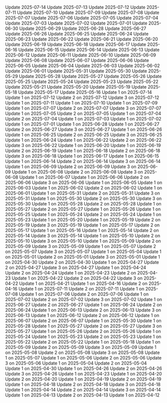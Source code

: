 Update 2025-07-14
Update 2025-07-13
Update 2025-07-12
Update 2025-07-11
Update 2025-07-10
Update 2025-07-09
Update 2025-07-08
Update 2025-07-07
Update 2025-07-06
Update 2025-07-05
Update 2025-07-04
Update 2025-07-03
Update 2025-07-02
Update 2025-07-01
Update 2025-06-30
Update 2025-06-29
Update 2025-06-28
Update 2025-06-27
Update 2025-06-26
Update 2025-06-25
Update 2025-06-24
Update 2025-06-23
Update 2025-06-22
Update 2025-06-21
Update 2025-06-20
Update 2025-06-19
Update 2025-06-18
Update 2025-06-17
Update 2025-06-16
Update 2025-06-15
Update 2025-06-14
Update 2025-06-13
Update 2025-06-12
Update 2025-06-11
Update 2025-06-10
Update 2025-06-09
Update 2025-06-08
Update 2025-06-07
Update 2025-06-06
Update 2025-06-05
Update 2025-06-04
Update 2025-06-03
Update 2025-06-02
Update 2025-06-01
Update 2025-05-31
Update 2025-05-30
Update 2025-05-29
Update 2025-05-28
Update 2025-05-27
Update 2025-05-26
Update 2025-05-25
Update 2025-05-24
Update 2025-05-23
Update 2025-05-22
Update 2025-05-21
Update 2025-05-20
Update 2025-05-19
Update 2025-05-18
Update 2025-05-17
Update 2025-05-16
Update 1 on 2025-07-14
Update 1 on 2025-07-12
Update 2 on 2025-07-12
Update 3 on 2025-07-12
Update 1 on 2025-07-11
Update 1 on 2025-07-10
Update 1 on 2025-07-09
Update 1 on 2025-07-07
Update 2 on 2025-07-07
Update 3 on 2025-07-07
Update 1 on 2025-07-05
Update 2 on 2025-07-05
Update 1 on 2025-07-04
Update 2 on 2025-07-04
Update 1 on 2025-07-03
Update 1 on 2025-07-02
Update 1 on 2025-07-01
Update 1 on 2025-06-28
Update 1 on 2025-06-27
Update 2 on 2025-06-27
Update 3 on 2025-06-27
Update 1 on 2025-06-26
Update 1 on 2025-06-25
Update 2 on 2025-06-25
Update 3 on 2025-06-25
Update 1 on 2025-06-24
Update 1 on 2025-06-22
Update 2 on 2025-06-22
Update 3 on 2025-06-22
Update 1 on 2025-06-20
Update 1 on 2025-06-19
Update 2 on 2025-06-19
Update 1 on 2025-06-18
Update 2 on 2025-06-18
Update 3 on 2025-06-18
Update 1 on 2025-06-17
Update 1 on 2025-06-15
Update 1 on 2025-06-14
Update 2 on 2025-06-14
Update 3 on 2025-06-14
Update 1 on 2025-06-09
Update 2 on 2025-06-09
Update 3 on 2025-06-09
Update 1 on 2025-06-08
Update 2 on 2025-06-08
Update 3 on 2025-06-08
Update 1 on 2025-06-07
Update 1 on 2025-06-06
Update 2 on 2025-06-06
Update 3 on 2025-06-06
Update 1 on 2025-06-05
Update 1 on 2025-06-03
Update 1 on 2025-06-02
Update 2 on 2025-06-02
Update 1 on 2025-06-01
Update 1 on 2025-05-31
Update 2 on 2025-05-31
Update 3 on 2025-05-31
Update 1 on 2025-05-30
Update 2 on 2025-05-30
Update 3 on 2025-05-30
Update 1 on 2025-05-28
Update 2 on 2025-05-28
Update 1 on 2025-05-27
Update 2 on 2025-05-27
Update 1 on 2025-05-26
Update 1 on 2025-05-25
Update 1 on 2025-05-24
Update 2 on 2025-05-24
Update 1 on 2025-05-23
Update 1 on 2025-05-20
Update 1 on 2025-05-19
Update 2 on 2025-05-19
Update 3 on 2025-05-19
Update 1 on 2025-05-17
Update 2 on 2025-05-17
Update 1 on 2025-05-16
Update 1 on 2025-05-14
Update 2 on 2025-05-14
Update 3 on 2025-05-14
Update 1 on 2025-05-10
Update 2 on 2025-05-10
Update 3 on 2025-05-10
Update 1 on 2025-05-09
Update 2 on 2025-05-09
Update 3 on 2025-05-09
Update 1 on 2025-05-07
Update 2 on 2025-05-07
Update 3 on 2025-05-07
Update 1 on 2025-05-04
Update 1 on 2025-05-01
Update 2 on 2025-05-01
Update 3 on 2025-05-01
Update 1 on 2025-04-30
Update 2 on 2025-04-30
Update 1 on 2025-04-27
Update 2 on 2025-04-27
Update 3 on 2025-04-27
Update 1 on 2025-04-24
Update 2 on 2025-04-24
Update 1 on 2025-04-23
Update 2 on 2025-04-23
Update 1 on 2025-04-22
Update 2 on 2025-04-22
Update 3 on 2025-04-22
Update 1 on 2025-04-21
Update 1 on 2025-04-16
Update 2 on 2025-04-16
Update 1 on 2025-07-11
Update 2 on 2025-07-11
Update 1 on 2025-07-08
Update 1 on 2025-07-06
Update 2 on 2025-07-06
Update 1 on 2025-07-02
Update 2 on 2025-07-02
Update 3 on 2025-07-02
Update 1 on 2025-06-27
Update 2 on 2025-06-27
Update 1 on 2025-06-24
Update 2 on 2025-06-24
Update 1 on 2025-06-13
Update 2 on 2025-06-13
Update 3 on 2025-06-13
Update 1 on 2025-06-12
Update 2 on 2025-06-12
Update 1 on 2025-06-07
Update 2 on 2025-06-07
Update 1 on 2025-05-30
Update 1 on 2025-05-28
Update 1 on 2025-05-27
Update 2 on 2025-05-27
Update 3 on 2025-05-27
Update 1 on 2025-05-26
Update 2 on 2025-05-26
Update 1 on 2025-05-24
Update 1 on 2025-05-23
Update 2 on 2025-05-23
Update 1 on 2025-05-22
Update 2 on 2025-05-22
Update 1 on 2025-05-18
Update 1 on 2025-05-09
Update 2 on 2025-05-09
Update 3 on 2025-05-09
Update 1 on 2025-05-08
Update 2 on 2025-05-08
Update 3 on 2025-05-08
Update 1 on 2025-05-07
Update 1 on 2025-05-06
Update 2 on 2025-05-06
Update 3 on 2025-05-06
Update 1 on 2025-05-04
Update 2 on 2025-05-04
Update 1 on 2025-04-30
Update 1 on 2025-04-26
Update 2 on 2025-04-26
Update 3 on 2025-04-26
Update 1 on 2025-04-23
Update 1 on 2025-04-20
Update 2 on 2025-04-20
Update 1 on 2025-04-19
Update 2 on 2025-04-19
Update 1 on 2025-04-18
Update 2 on 2025-04-18
Update 3 on 2025-04-18
Update 1 on 2025-04-14
Update 2 on 2025-04-14
Update 3 on 2025-04-14
Update 1 on 2025-04-13
Update 2 on 2025-04-13
Update 1 on 2025-04-12
